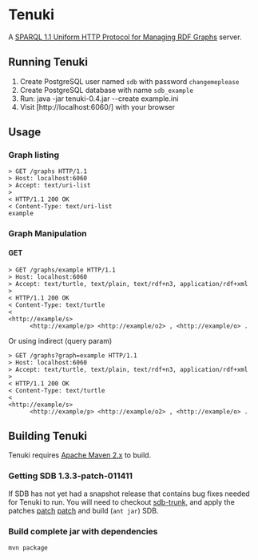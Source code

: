 # Tenuki

A [SPARQL 1.1 Uniform HTTP Protocol for Managing RDF Graphs](http://www.w3.org/TR/sparql11-http-rdf-update/) server.

## Running Tenuki

1.	Create PostgreSQL user named `sdb` with password `changemeplease`
2.	Create PostgreSQL database with name `sdb_example`
3.	Run:
	java -jar tenuki-0.4.jar --create example.ini
4.	Visit [http://localhost:6060/] with your browser

## Usage

### Graph listing

	> GET /graphs HTTP/1.1
	> Host: localhost:6060
	> Accept: text/uri-list
	> 
	< HTTP/1.1 200 OK
	< Content-Type: text/uri-list
	example

### Graph Manipulation 

#### GET

	> GET /graphs/example HTTP/1.1
	> Host: localhost:6060
	> Accept: text/turtle, text/plain, text/rdf+n3, application/rdf+xml
	> 
	< HTTP/1.1 200 OK
	< Content-Type: text/turtle
	< 
	<http://example/s>
	      <http://example/p> <http://example/o2> , <http://example/o> .

Or using indirect (query param)

	> GET /graphs?graph=example HTTP/1.1
	> Host: localhost:6060
	> Accept: text/turtle, text/plain, text/rdf+n3, application/rdf+xml
	> 
	< HTTP/1.1 200 OK
	< Content-Type: text/turtle
	< 
	<http://example/s>
	      <http://example/p> <http://example/o2> , <http://example/o> .


## Building Tenuki

Tenuki requires [Apache Maven 2.x](http://maven.apache.org/) to build.

### Getting SDB 1.3.3-patch-011411

If SDB has not yet had a snapshot release that contains bug fixes needed for Tenuki to run. You will need to checkout [sdb-trunk](http://jena.svn.sourceforge.net/svnroot/jena/SDB/trunk), and apply the patches [patch](https://issues.apache.org/jira/browse/JENA-28) [patch](https://issues.apache.org/jira/browse/JENA-27) and build (`ant jar`) SDB.

### Build complete jar with dependencies

	mvn package




